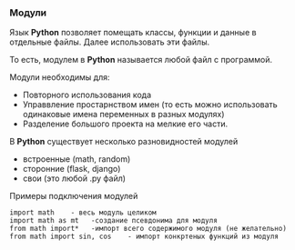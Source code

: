 ### Модули

Язык **Python** позволяет помещать классы, функции и данные в отдельные файлы. 
Далее использовать эти файлы.

То есть, модулем в **Python** называется любой файл с программой.

Модули необходимы для: 
- Повторного использования кода
- Управвление простарнством имен (то есть можно использовать одинаковые имена переменных
в разных модулях)
- Разделение большого проекта на мелкие его части.

В **Python** существует несколько разновидностей модулей

- встроенные (math, random)
- сторонние (flask, django)
- свои (это любой .py файл)

Примеры подключения модулей

    import math    - весь модуль целиком
    import math as mt   -создание псевдонима для модуля
    from math import*   -импорт всего содержимого модуля (не желательно)
    from math import sin, cos    - импорт конкртеных функций из модуля